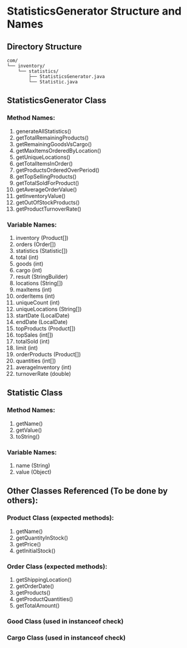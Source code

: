 # StatisticsGenerator Structure and Names

## Directory Structure

```
com/
└── inventory/
    └── statistics/
        ├── StatisticsGenerator.java
        └── Statistic.java
```

## StatisticsGenerator Class

### Method Names:
1. generateAllStatistics()
2. getTotalRemainingProducts()
3. getRemainingGoodsVsCargo()
4. getMaxItemsOrderedByLocation()
5. getUniqueLocations()
6. getTotalItemsInOrder()
7. getProductsOrderedOverPeriod()
8. getTopSellingProducts()
9. getTotalSoldForProduct()
10. getAverageOrderValue()
11. getInventoryValue()
12. getOutOfStockProducts()
13. getProductTurnoverRate()

### Variable Names:
1. inventory (Product[])
2. orders (Order[])
3. statistics (Statistic[])
4. total (int)
5. goods (int)
6. cargo (int)
7. result (StringBuilder)
8. locations (String[])
9. maxItems (int)
10. orderItems (int)
11. uniqueCount (int)
12. uniqueLocations (String[])
13. startDate (LocalDate)
14. endDate (LocalDate)
15. topProducts (Product[])
16. topSales (int[])
17. totalSold (int)
18. limit (int)
19. orderProducts (Product[])
20. quantities (int[])
21. averageInventory (int)
22. turnoverRate (double)

## Statistic Class

### Method Names:
1. getName()
2. getValue()
3. toString()

### Variable Names:
1. name (String)
2. value (Object)

## Other Classes Referenced (To be done by others):

### Product Class (expected methods):
1. getName()
2. getQuantityInStock()
3. getPrice()
4. getInitialStock()

### Order Class (expected methods):
1. getShippingLocation()
2. getOrderDate()
3. getProducts()
4. getProductQuantities()
5. getTotalAmount()

### Good Class (used in instanceof check)

### Cargo Class (used in instanceof check)


